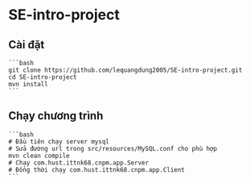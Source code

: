 # SE-intro-project

## Cài đặt
    ```bash
    git clone https://github.com/lequangdung2005/SE-intro-project.git
    cd SE-intro-project
    mvn install
    ```

## Chạy chương trình
    ```bash
    # Đầu tiên chạy server mysql
    # Sửa đường url trong src/resources/MySQL.conf cho phù hợp
    mvn clean compile
    # Chạy com.hust.ittnk68.cnpm.app.Server
    # Đồng thời chạy com.hust.ittnk68.cnpm.app.Client
    ```
